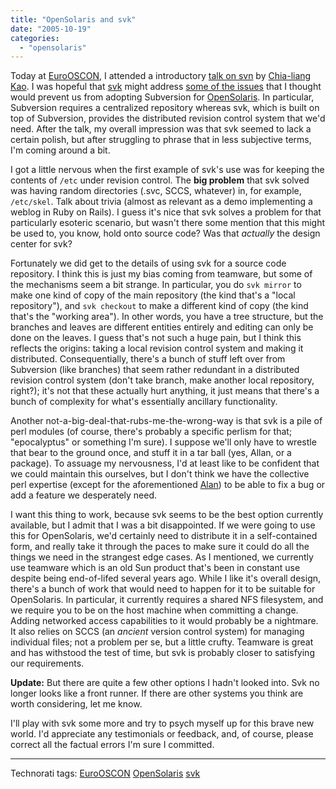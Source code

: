 ```yaml
---
title: "OpenSolaris and svk"
date: "2005-10-19"
categories: 
  - "opensolaris"
---
```


Today at [EuroOSCON](http://conferences.oreillynet.com/eurooscon/), I attended a introductory [talk on svn](http://conferences.oreillynet.com/cs/eurooscon/view/e_sess/7293) by [Chia-liang Kao](http://svk.elixus.org/?ChiaLiangKao). I was hopeful that [svk](http://svk.elixus.org/) might address [some of the issues](http://dtrace.org/blogs/ahl/opensolaris_and_subversion) that I thought would prevent us from adopting Subversion for [OpenSolaris](http://opensolaris.org). In particular, Subversion requires a centralized repository whereas svk, which is built on top of Subversion, provides the distributed revision control system that we'd need. After the talk, my overall impression was that svk seemed to lack a certain polish, but after struggling to phrase that in less subjective terms, I'm coming around a bit.

I got a little nervous when the first example of svk's use was for keeping the contents of `/etc` under revision control. The **big problem** that svk solved was having random directories (.svc, SCCS, whatever) in, for example, `/etc/skel`. Talk about trivia (almost as relevant as a demo implementing a weblog in Ruby on Rails). I guess it's nice that svk solves a problem for that particularly esoteric scenario, but wasn't there some mention that this might be used to, you know, hold onto source code? Was that _actually_ the design center for svk?

Fortunately we did get to the details of using svk for a source code repository. I think this is just my bias coming from teamware, but some of the mechanisms seem a bit strange. In particular, you do `svk mirror` to make one kind of copy of the main repository (the kind that's a "local repository"), and `svk checkout` to make a different kind of copy (the kind that's the "working area"). In other words, you have a tree structure, but the branches and leaves are different entities entirely and editing can only be done on the leaves. I guess that's not such a huge pain, but I think this reflects the origins: taking a local revision control system and making it distributed. Consequentially, there's a bunch of stuff left over from Subversion (like branches) that seem rather redundant in a distributed revision control system (don't take branch, make another local repository, right?); it's not that these actually hurt anything, it just means that there's a bunch of complexity for what's essentially ancillary functionality.

Another not-a-big-deal-that-rubs-me-the-wrong-way is that svk is a pile of perl modules (of course, there's probably a specific perlism for that; "epocalyptus" or something I'm sure). I suppose we'll only have to wrestle that bear to the ground once, and stuff it in a tar ball (yes, Allan, or a package). To assuage my nervousness, I'd at least like to be confident that we could maintain this ourselves, but I don't think we have the collective perl expertise (except for the aforementioned [Alan](/alanbur)) to be able to fix a bug or add a feature we desperately need.

I want this thing to work, because svk seems to be the best option currently available, but I admit that I was a bit disappointed. If we were going to use this for OpenSolaris, we'd certainly need to distribute it in a self-contained form, and really take it through the paces to make sure it could do all the things we need in the strangest edge cases. As I mentioned, we currently use teamware which is an old Sun product that's been in constant use despite being end-of-lifed several years ago. While I like it's overall design, there's a bunch of work that would need to happen for it to be suitable for OpenSolaris. In particular, it currently requires a shared NFS filesystem, and we require you to be on the host machine when committing a change. Adding networked access capabilities to it would probably be a nightmare. It also relies on SCCS (an _ancient_ version control system) for managing individual files; not a problem per se, but a little crufty. Teamware is great and has withstood the test of time, but svk is probably closer to satisfying our requirements.

**Update:** But there are quite a few other options I hadn't looked into. Svk no longer looks like a front runner. If there are other systems you think are worth considering, let me know.

I'll play with svk some more and try to psych myself up for this brave new world. I'd appreciate any testimonials or feedback, and, of course, please correct all the factual errors I'm sure I committed.

* * *

Technorati tags: [EuroOSCON](http://technorati.com/tag/EuroOSCON) [OpenSolaris](http://technorati.com/tag/OpenSolaris) [svk](http://technorati.com/tag/svk)
